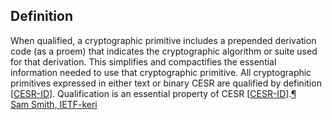 ## Definition
When qualified, a cryptographic primitive includes a prepended derivation code (as a proem) that indicates the cryptographic algorithm or suite used for that derivation. This simplifies and compactifies the essential information needed to use that cryptographic primitive. All cryptographic primitives expressed in either text or binary CESR are qualified by definition [[CESR-ID](https://weboftrust.github.io/ietf-keri/draft-ssmith-keri.html#CESR-ID)]. Qualification is an essential property of CESR [[CESR-ID](https://weboftrust.github.io/ietf-keri/draft-ssmith-keri.html#CESR-ID)].[¶](https://weboftrust.github.io/ietf-keri/draft-ssmith-keri.html#section-2-2.4.1)\
[Sam Smith, IETF-keri](https://github.com/WebOfTrust/ietf-keri/blob/main/draft-ssmith-keri.md#basic-terminology)